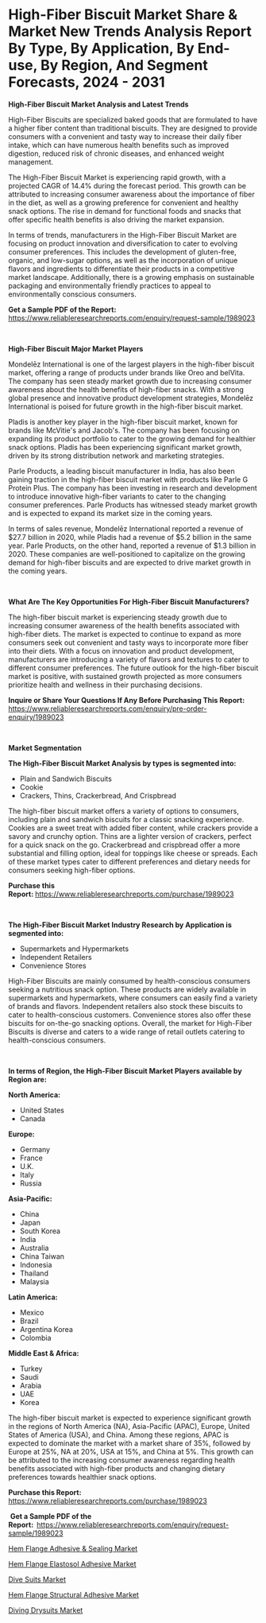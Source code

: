 <p><h1>High-Fiber Biscuit Market Share & Market New Trends Analysis Report By Type, By Application, By End-use, By Region, And Segment Forecasts, 2024 - 2031</h1></p><p><strong>High-Fiber Biscuit Market Analysis and Latest Trends</strong></p>
<p><p>High-Fiber Biscuits are specialized baked goods that are formulated to have a higher fiber content than traditional biscuits. They are designed to provide consumers with a convenient and tasty way to increase their daily fiber intake, which can have numerous health benefits such as improved digestion, reduced risk of chronic diseases, and enhanced weight management.</p><p>The High-Fiber Biscuit Market is experiencing rapid growth, with a projected CAGR of 14.4% during the forecast period. This growth can be attributed to increasing consumer awareness about the importance of fiber in the diet, as well as a growing preference for convenient and healthy snack options. The rise in demand for functional foods and snacks that offer specific health benefits is also driving the market expansion.</p><p>In terms of trends, manufacturers in the High-Fiber Biscuit Market are focusing on product innovation and diversification to cater to evolving consumer preferences. This includes the development of gluten-free, organic, and low-sugar options, as well as the incorporation of unique flavors and ingredients to differentiate their products in a competitive market landscape. Additionally, there is a growing emphasis on sustainable packaging and environmentally friendly practices to appeal to environmentally conscious consumers.</p></p>
<p><strong>Get a Sample PDF of the Report:&nbsp;</strong> <a href="https://www.reliableresearchreports.com/enquiry/request-sample/1989023">https://www.reliableresearchreports.com/enquiry/request-sample/1989023</a></p>
<p>&nbsp;</p>
<p><strong>High-Fiber Biscuit Major Market Players</strong></p>
<p><p>Mondelēz International is one of the largest players in the high-fiber biscuit market, offering a range of products under brands like Oreo and belVita. The company has seen steady market growth due to increasing consumer awareness about the health benefits of high-fiber snacks. With a strong global presence and innovative product development strategies, Mondelēz International is poised for future growth in the high-fiber biscuit market.</p><p>Pladis is another key player in the high-fiber biscuit market, known for brands like McVitie's and Jacob's. The company has been focusing on expanding its product portfolio to cater to the growing demand for healthier snack options. Pladis has been experiencing significant market growth, driven by its strong distribution network and marketing strategies.</p><p>Parle Products, a leading biscuit manufacturer in India, has also been gaining traction in the high-fiber biscuit market with products like Parle G Protein Plus. The company has been investing in research and development to introduce innovative high-fiber variants to cater to the changing consumer preferences. Parle Products has witnessed steady market growth and is expected to expand its market size in the coming years.</p><p>In terms of sales revenue, Mondelēz International reported a revenue of $27.7 billion in 2020, while Pladis had a revenue of $5.2 billion in the same year. Parle Products, on the other hand, reported a revenue of $1.3 billion in 2020. These companies are well-positioned to capitalize on the growing demand for high-fiber biscuits and are expected to drive market growth in the coming years.</p></p>
<p>&nbsp;</p>
<p><strong>What Are The Key Opportunities For High-Fiber Biscuit Manufacturers?</strong></p>
<p><p>The high-fiber biscuit market is experiencing steady growth due to increasing consumer awareness of the health benefits associated with high-fiber diets. The market is expected to continue to expand as more consumers seek out convenient and tasty ways to incorporate more fiber into their diets. With a focus on innovation and product development, manufacturers are introducing a variety of flavors and textures to cater to different consumer preferences. The future outlook for the high-fiber biscuit market is positive, with sustained growth projected as more consumers prioritize health and wellness in their purchasing decisions.</p></p>
<p><strong>Inquire or Share Your Questions If Any Before Purchasing This Report:</strong> <a href="https://www.reliableresearchreports.com/enquiry/pre-order-enquiry/1989023">https://www.reliableresearchreports.com/enquiry/pre-order-enquiry/1989023</a></p>
<p>&nbsp;</p>
<p><strong>Market Segmentation</strong></p>
<p><strong>The High-Fiber Biscuit Market Analysis by types is segmented into:</strong></p>
<p><ul><li>Plain and Sandwich Biscuits</li><li>Cookie</li><li>Crackers, Thins, Crackerbread, And Crispbread</li></ul></p>
<p><p>The high-fiber biscuit market offers a variety of options to consumers, including plain and sandwich biscuits for a classic snacking experience. Cookies are a sweet treat with added fiber content, while crackers provide a savory and crunchy option. Thins are a lighter version of crackers, perfect for a quick snack on the go. Crackerbread and crispbread offer a more substantial and filling option, ideal for toppings like cheese or spreads. Each of these market types cater to different preferences and dietary needs for consumers seeking high-fiber options.</p></p>
<p><strong>Purchase this Report:&nbsp;</strong><a href="https://www.reliableresearchreports.com/purchase/1989023">https://www.reliableresearchreports.com/purchase/1989023</a></p>
<p>&nbsp;</p>
<p><strong>The High-Fiber Biscuit Market Industry Research by Application is segmented into:</strong></p>
<p><ul><li>Supermarkets and Hypermarkets</li><li>Independent Retailers</li><li>Convenience Stores</li></ul></p>
<p><p>High-Fiber Biscuits are mainly consumed by health-conscious consumers seeking a nutritious snack option. These products are widely available in supermarkets and hypermarkets, where consumers can easily find a variety of brands and flavors. Independent retailers also stock these biscuits to cater to health-conscious customers. Convenience stores also offer these biscuits for on-the-go snacking options. Overall, the market for High-Fiber Biscuits is diverse and caters to a wide range of retail outlets catering to health-conscious consumers.</p></p>
<p>&nbsp;</p>
<p><strong>In terms of Region, the High-Fiber Biscuit Market Players available by Region are:</strong></p>
<p>
    <p> <strong> North America: </strong>
        <ul>
            <li>United States</li>
            <li>Canada</li>
        </ul>
        </p> 
    <p> <strong> Europe: </strong>
        <ul>
            <li>Germany</li>
            <li>France</li>
            <li>U.K.</li>
            <li>Italy</li>
            <li>Russia</li>
        </ul>
        </p> 
    <p> <strong> Asia-Pacific: </strong>
        <ul>
            <li>China</li>
            <li>Japan</li>
            <li>South Korea</li>
            <li>India</li>
            <li>Australia</li>
            <li>China Taiwan</li>
            <li>Indonesia</li>
            <li>Thailand</li>
            <li>Malaysia</li>
        </ul>
        </p> 
    <p> <strong> Latin America: </strong>
        <ul>
            <li>Mexico</li>
            <li>Brazil</li>
            <li>Argentina Korea</li>
            <li>Colombia</li>
        </ul>
        </p> 
    <p> <strong> Middle East & Africa: </strong>
        <ul>
            <li>Turkey</li>
            <li>Saudi</li>
            <li>Arabia</li>
            <li>UAE</li>
            <li>Korea</li>
        </ul>
    </p>
    </p>
<p><p>The high-fiber biscuit market is expected to experience significant growth in the regions of North America (NA), Asia-Pacific (APAC), Europe, United States of America (USA), and China. Among these regions, APAC is expected to dominate the market with a market share of 35%, followed by Europe at 25%, NA at 20%, USA at 15%, and China at 5%. This growth can be attributed to the increasing consumer awareness regarding health benefits associated with high-fiber products and changing dietary preferences towards healthier snack options.</p></p>
<p><strong>Purchase this Report: </strong><a href="https://www.reliableresearchreports.com/purchase/1989023">https://www.reliableresearchreports.com/purchase/1989023</a></p>
<p>&nbsp;<strong>Get a Sample PDF of the Report:&nbsp;&nbsp;</strong><a href="https://www.reliableresearchreports.com/enquiry/request-sample/1989023">https://www.reliableresearchreports.com/enquiry/request-sample/1989023</a></p>
<p><strong></strong></p>
<p><p><a href="https://lydian-appliance-61d.notion.site/Hem-Flange-Adhesive-Sealing-Market-Size-and-Growth-Market-Segmentation-Regional-and-Country-Brea-94a8a620bf2341c0a0441d685a999601">Hem Flange Adhesive & Sealing Market</a></p><p><a href="https://summer-dogwood-3e9.notion.site/Hem-Flange-Elastosol-Adhesive-Market-Size-Furnishes-Valuable-Information-Encompassing-Market-Share--06adb380ea4f475bb6e53f39f2bc7c6b">Hem Flange Elastosol Adhesive Market</a></p><p><a href="https://view.publitas.com/reportprime-1/dive-suits-market-size-share-trends-analysis-report-by-material-by-type-by-end-user-by-region-and-segment-forecasts-2024-2031/">Dive Suits Market</a></p><p><a href="https://forested-sushi-9b0.notion.site/Hem-Flange-Structural-Adhesive-Market-Size-and-Growth-Market-Segmentation-Regional-and-Country-Bre-fdaba1c01ac04bfcb0d4a50b36b1e8eb">Hem Flange Structural Adhesive Market</a></p><p><a href="https://view.publitas.com/reportprime-1/diving-drysuits-market-research-report-provides-critical-insights-that-can-help-shape-business-development-and-investment-strategies/">Diving Drysuits Market</a></p></p>